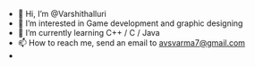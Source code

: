 - 👋 Hi, I’m @Varshithalluri
- 👀 I’m interested in Game development and graphic designing
- 🌱 I’m currently learning C++ / C / Java
- 📫 How to reach me, send an email to avsvarma7@gmail.com
- 
